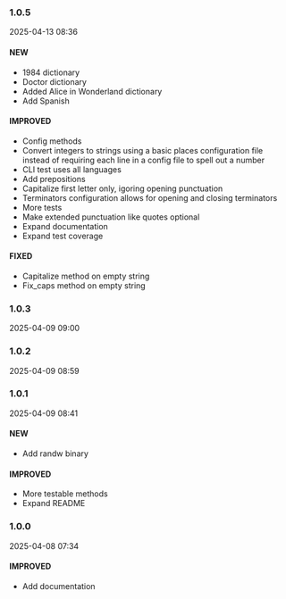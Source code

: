 ### 1.0.5

2025-04-13 08:36

#### NEW

- 1984 dictionary
- Doctor dictionary
- Added Alice in Wonderland dictionary
- Add Spanish

#### IMPROVED

- Config methods
- Convert integers to strings using a basic places configuration file instead of requiring each line in a config file to spell out a number
- CLI test uses all languages
- Add prepositions
- Capitalize first letter only, igoring opening punctuation
- Terminators configuration allows for opening and closing terminators
- More tests
- Make extended punctuation like quotes optional
- Expand documentation
- Expand test coverage

#### FIXED

- Capitalize method on empty string
- Fix_caps method on empty string

### 1.0.3

2025-04-09 09:00

### 1.0.2

2025-04-09 08:59

### 1.0.1

2025-04-09 08:41

#### NEW

- Add randw binary

#### IMPROVED

- More testable methods
- Expand README

### 1.0.0

2025-04-08 07:34

#### IMPROVED

- Add documentation

